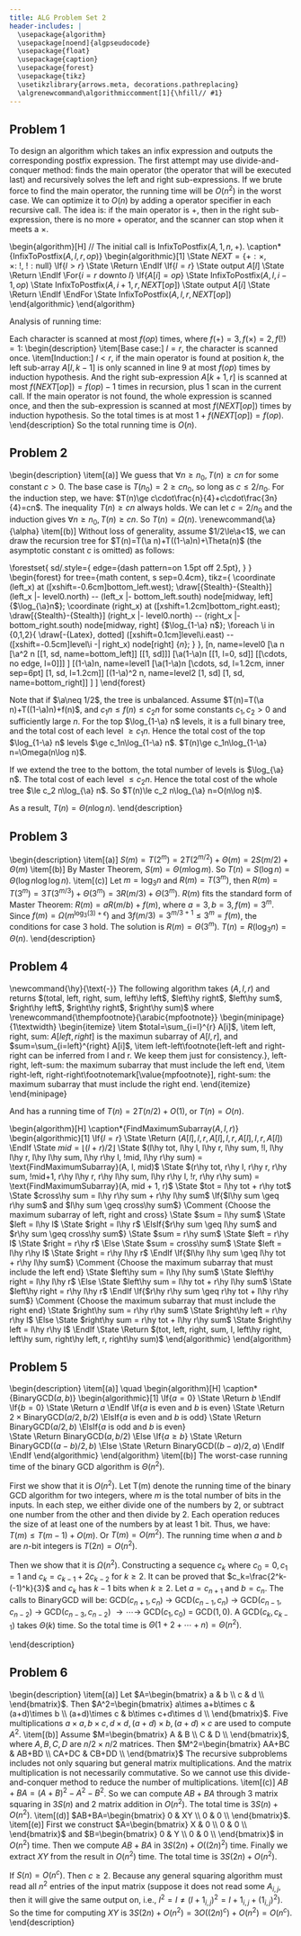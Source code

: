 ```yaml
---
title: ALG Problem Set 2
header-includes: |
  \usepackage{algorithm}
  \usepackage[noend]{algpseudocode}
  \usepackage{float}
  \usepackage{caption}
  \usepackage{forest}
  \usepackage{tikz}
  \usetikzlibrary{arrows.meta, decorations.pathreplacing}
  \algrenewcommand\algorithmiccomment[1]{\hfill// #1}
---
```

## Problem 1
To design an algorithm which takes an infix expression and outputs the corresponding postfix expression. The first
attempt may use divide-and-conquer method: finds the main operator (the operator that will be executed last) and recursively solves the left and right sub-expressions. If we brute force to find the main operator, the running time will be $O(n^2)$ in the worst case. We can optimize it to $O(n)$ by adding a operator specifier in each recursive call. The idea is: if the main operator is $+$, then in the right sub-expression, there is no more $+$ operator, and the scanner can stop when it meets a $\times$.

\begin{algorithm}[H]
// The initial call is InfixToPostfix($A, 1, n, +$).
\caption*{InfixToPostfix($A, l, r, op$)}
\begin{algorithmic}[1]
    \State $NEXT=\{+:\times, \times:\ !, \ !:\text{null}\}$
    \If{$l > r$}
        \State \Return
    \EndIf
    \If{$l=r$}
        \State output $A[l]$
        \State \Return
    \EndIf
    \For{$i = r$ downto $l$}
        \If{$A[i] = op$}
            \State $\text{InfixToPostfix}(A, l, i - 1, op)$
            \State $\text{InfixToPostfix}(A, i + 1, r, NEXT[op])$
            \State output $A[i]$
            \State \Return
        \EndIf
    \EndFor
    \State $\text{InfixToPostfix}(A, l, r, NEXT[op])$
\end{algorithmic}
\end{algorithm}

Analysis of running time:

Each character is scanned at most $f(op)$ times, where $f(+)=3, f(\times)=2, f(!)=1$:
\begin{description}
\item[Base case:] $l=r$, the character is scanned once.
\item[Induction:] $l<r$, if the main operator is found at position $k$, the left sub-array $A[l, k-1]$ is only scanned in line 9 at most $f(op)$ times by induction hypothesis. And the right sub-expression $A[k+1, r]$ is scanned at most $f(NEXT[op])=f(op)-1$ times in recursion, plus 1 scan in the current call.
If the main operator is not found, the whole expression is scanned once, and then the sub-expression is scanned at most $f(NEXT[op])$ times by induction hypothesis. So the total times is at most $1+f(NEXT[op])=f(op)$.
\end{description}
So the total running time is $O(n)$.

## Problem 2
\begin{description}
\item[(a)] We guess that $\forall n\ge n_0, T(n)\ge cn$ for some constant $c>0$. The base case is $T(n_0)=2\ge cn_0$, so long as $c\le 2/n_0$. For the induction step, we have:
$T(n)\ge c\cdot\frac{n}{4}+c\cdot\frac{3n}{4}=cn$. The inequality $T(n)\ge cn$ always holds. We can let $c=2/n_0$ and the induction gives $\forall n\ge n_0, T(n)\ge cn$. So $T(n)=\Omega(n)$.
\renewcommand{\a}{\alpha}
\item[(b)] Without loss of generality, assume $1/2\le\a<1$, we can draw the recursion tree for $T(n)=T(\a n)+T((1-\a)n)+\Theta(n)$
(the asymptotic constant $c$ is omitted) as follows:

\forestset{
    sd/.style={
        edge={dash pattern=on 1.5pt off 2.5pt},
    }
}
\begin{forest}
for tree={math content, s sep=0.4cm},
tikz={
    \coordinate (left_x) at ([xshift=-0.6cm]bottom_left.west);
    \draw[{Stealth}-{Stealth}] (left_x |- level0.north) -- (left_x |- bottom_left.south) node[midway, left]
    {$\log_{\a}n$};
    \coordinate (right_x) at ([xshift=1.2cm]bottom_right.east);
    \draw[{Stealth}-{Stealth}] (right_x |- level0.north) -- (right_x |- bottom_right.south) node[midway, right]
    {$\log_{1-\a} n$};
    \foreach \i in {0,1,2}{
        \draw[-{Latex}, dotted] ([xshift=0.1cm]level\i.east) -- ([xshift=-0.5cm]level\i -| right_x) node[right] {$n$};
    }
},
[n, name=level0
    [\a n
        [\a^2 n [[1, sd, name=bottom_left]] [[1, sd]]]
        [\a(1-\a)n [[1, l=0, sd]] [[\cdots, no edge, l=0]]]
    ]
    [(1-\a)n, name=level1
        [\a(1-\a)n [\cdots, sd, l=1.2cm, inner sep=6pt] [1, sd, l=1.2cm]]
        [(1-\a)^2 n, name=level2 [1, sd] [1, sd, name=bottom_right]]
    ]
]
\end{forest}

Note that if $\a\neq 1/2$, the tree is unbalanced.
Assume $T(n)=T(\a n)+T((1-\a)n)+f(n)$, and $c_1n\le f(n)\le c_2 n$ for some constants $c_1, c_2>0$ and sufficiently large $n$.
For the top $\log_{1-\a} n$ levels, it is a full binary tree, and the total cost of each level $\ge c_1n$. Hence
the total cost of the top $\log_{1-\a} n$ levels $\ge c_1n\log_{1-\a} n$. $T(n)\ge c_1n\log_{1-\a} n=\Omega(n\log n)$.

If we extend the tree to the bottom, the total number of levels is $\log_{\a} n$. The total cost of each level $\le c_2 n$. Hence the total cost of the whole tree $\le c_2 n\log_{\a} n$. So $T(n)\le c_2 n\log_{\a} n=O(n\log n)$.

As a result, $T(n)=\Theta(n\log n)$.
\end{description}

## Problem 3
\begin{description}
\item[(a)] $S(m)=T(2^m)=2T(2^{m/2})+\Theta(m)=2S(m/2)+\Theta(m)$
\item[(b)] By Master Theorem, $S(m)=\Theta(m\log m)$. So $T(n)=S(\log n)=\Theta(\log n\log \log n)$.
\item[(c)] Let $m=\log_3 n$ and $R(m)=T(3^m)$, then $R(m)=T(3^m)=3T(3^{m/3})+\Theta(3^m)=3R(m/3)+\Theta(3^m)$.
$R(m)$ fits the standard form of Master Theorem: $R(m)=aR(m/b)+f(m)$, where
$a=3, b=3, f(m)=3^m$. Since $f(m)=\Omega(m^{\log_3(3)+\epsilon})$ and $3f(m/3)=3^{m/3+1}\le 3^m=f(m)$, the conditions for case 3 hold. The solution is $R(m)=\Theta(3^m)$. $T(n)=R(\log_3 n)=\Theta(n)$.
\end{description}

## Problem 4
\newcommand{\hy}{\text{-}}
The following algorithm takes $(A, l, r)$ and returns $(total, left, right, sum, left\hy left$, $left\hy right$, $left\hy sum$, $right\hy left$, $right\hy right$, $right\hy sum)$ where
\renewcommand{\thempfootnote}{\arabic{mpfootnote}}
\begin{minipage}{1\textwidth}
\begin{itemize}
\item $total=\sum_{i=l}^{r} A[i]$,
\item left, right, sum: $A[left, right]$ is the maximun subarray of $A[l, r]$, and $sum=\sum_{i=left}^{right} A[i]$,
\item left-left\footnote{left-left and right-right can be inferred from l and r. We keep them just for consistency.}, left-right, left-sum: the maximum subarray that must include the left end,
\item right-left, right-right\footnotemark[\value{mpfootnote}], right-sum: the maximum subarray that must include the right end.
\end{itemize}
\end{minipage}

And has a running time of $T(n)=2T(n/2)+O(1)$, or $T(n)=O(n)$.

\begin{algorithm}[H]
\caption*{FindMaximumSubarray($A, l, r$)}
\begin{algorithmic}[1]
    \If{$l = r$}
        \State \Return $(A[l], l, r, A[l], l, r, A[l], l, r, A[l])$
    \EndIf
    \State $mid=\lfloor (l + r) / 2 \rfloor$
    \State $(l\hy tot, l\hy l, l\hy r, l\hy sum, !l, l\hy l\hy r, l\hy l\hy sum, l\hy r\hy l, !mid, l\hy r\hy sum) = \text{FindMaximumSubarray}(A, l, mid)$
    \State $(r\hy tot, r\hy l, r\hy r, r\hy sum, !mid+1, r\hy l\hy r, r\hy l\hy sum, l\hy r\hy l, !r, r\hy r\hy sum) = \text{FindMaximumSubarray}(A, mid + 1, r)$
    \State $tot = l\hy tot + r\hy tot$
    \State $cross\hy sum = l\hy r\hy sum + r\hy l\hy sum$
    \If{$l\hy sum \geq r\hy sum$ and $l\hy sum \geq cross\hy sum$}
        \Comment {Choose the maximum subarray of left, right and cross}
        \State $sum = l\hy sum$
        \State $left = l\hy l$
        \State $right = l\hy r$
    \ElsIf{$r\hy sum \geq l\hy sum$ and $r\hy sum \geq cross\hy sum$}
        \State $sum = r\hy sum$
        \State $left = r\hy l$
        \State $right = r\hy r$
    \Else
        \State $sum = cross\hy sum$
        \State $left = l\hy r\hy l$
        \State $right = r\hy l\hy r$
    \EndIf
    \If{$l\hy l\hy sum \geq l\hy tot + r\hy l\hy sum$}
        \Comment {Choose the maximum subarray that must include the left end}
        \State $left\hy sum = l\hy l\hy sum$
        \State $left\hy right = l\hy l\hy r$
    \Else
        \State $left\hy sum = l\hy tot + r\hy l\hy sum$
        \State $left\hy right = r\hy l\hy r$
    \EndIf
    \If{$r\hy r\hy sum \geq r\hy tot + l\hy r\hy sum$}
        \Comment {Choose the maximum subarray that must include the right end}
        \State $right\hy sum = r\hy r\hy sum$
        \State $right\hy left = r\hy r\hy l$
    \Else
        \State $right\hy sum = r\hy tot + l\hy r\hy sum$
        \State $right\hy left = l\hy r\hy l$
    \EndIf
    \State \Return $(tot, left, right, sum, l, left\hy right, left\hy sum, right\hy left, r, right\hy sum)$
\end{algorithmic}
\end{algorithm}

## Problem 5
\begin{description}
\item[(a)] \quad
\begin{algorithm}[H]
\caption*{BinaryGCD($a, b$)}
\begin{algorithmic}[1]
    \If{$a = 0$}
        \State \Return $b$
    \EndIf
    \If{$b = 0$}
        \State \Return $a$
    \EndIf
    \If{$a$ is even and $b$ is even}
        \State \Return $2 \times \text{BinaryGCD}(a/2, b/2)$
    \ElsIf{$a$ is even and $b$ is odd}
        \State \Return $\text{BinaryGCD}(a/2, b)$
    \ElsIf{$a$ is odd and $b$ is even}  
        \State \Return $\text{BinaryGCD}(a, b/2)$
    \Else
        \If{$a \geq b$}
            \State \Return $\text{BinaryGCD}((a - b)/2, b)$
        \Else
            \State \Return $\text{BinaryGCD}((b - a)/2, a)$
        \EndIf
    \EndIf
\end{algorithmic}
\end{algorithm}
\item[(b)]
The worst-case running time of the binary GCD algorithm is $\Theta(n^2)$.

First we show that it is $O(n^2)$.
Let T(m) denote the running time of the binary GCD algorithm for two integers, where $m$ is the total number of bits in the inputs. In each step, we either divide one of the numbers by 2, or subtract one number from the other and then divide by 2. Each operation reduces the size of at least one of the numbers by at least 1 bit. Thus, we have:
$T(m)\le T(m-1)+O(m)$. Or $T(m)=O(m^2)$. The running time when $a$ and $b$ are $n$-bit integers is $T(2n)=O(n^2)$.

Then we show that it is $\Omega(n^2)$. Constructing a sequence $c_k$ where $c_0=0,c_1=1$ and $c_k=c_{k-1}+2c_{k-2}$ for $k\ge2$. It can be proved that $c_k=\frac{2^k-(-1)^k}{3}$ and $c_k$ has $k-1$ bits when $k\ge2$. Let $a=c_{n+1}$ and $b=c_n$. The calls to BinaryGCD will be: GCD($c_{n+1}, c_n$) $\to$ GCD($c_{n-1}, c_n$) $\to$ GCD($c_{n-1}, c_{n-2}$) $\to$ GCD($c_{n-3}, c_{n-2}$) $\to \cdots \to$ GCD($c_1, c_0$) $=$ GCD($1, 0$). A GCD($c_k, c_{k-1}$) takes $\Theta(k)$ time. So the total time is $\Theta(1+2+\cdots+n)=\Theta(n^2)$.

\end{description}

## Problem 6
\begin{description}
\item[(a)] Let $A=\begin{bmatrix}
a & b  \\
c & d  \\
\end{bmatrix}$. Then $A^2=\begin{bmatrix}
a\times a+b\times c & (a+d)\times b \\
(a+d)\times c & b\times c+d\times d \\
\end{bmatrix}$. Five multiplications $a\times a, b\times c, d\times d, (a+d)\times b, (a+d)\times c$ are used to compute $A^2$.
\item[(b)] Assume $M=\begin{bmatrix}
A & B  \\
C & D  \\
\end{bmatrix}$, where $A, B, C, D$ are $n/2\times n/2$ matrices. Then
$M^2=\begin{bmatrix}
AA+BC & AB+BD \\
CA+DC & CB+DD \\
\end{bmatrix}$ 
The recursive subproblems includes not only squaring but general matrix multiplications. And the matrix multiplication is not necessarily commutative. So we cannot use this divide-and-conquer method to reduce the number of multiplications.
\item[(c)] $AB+BA=(A+B)^2-A^2-B^2$. So we can compute $AB + BA$ through 3 matrix squaring in $3S(n)$ and 2 matrix addition in $O(n^2)$. The total time is $3S(n)+O(n^2)$.
\item[(d)] $AB+BA=\begin{bmatrix}
0 & XY  \\
0 & 0  \\
\end{bmatrix}$.
\item[(e)] First we construct $A=\begin{bmatrix}
X & 0  \\
0 & 0  \\
\end{bmatrix}$ and $B=\begin{bmatrix}
0 & Y  \\
0 & 0  \\
\end{bmatrix}$ in $O(n^2)$ time. Then we compute $AB+BA$ in $3S(2n)+O((2n)^2)$ time. Finally we extract $XY$ from the result in $O(n^2)$ time. The total time is $3S(2n)+O(n^2)$.

If $S(n)=O(n^c)$. Then $c\ge 2$. Because any general squaring algorithm must read all $n^2$ entries of the input matrix (suppose it does not read some $A_{i, j}$, then it will give the same output on, i.e., $I^2=I\neq (I+1_{i, j})^2=I+1_{i, j}+(1_{i, j})^2$). So the time for computing $XY$ is $3S(2n)+O(n^2)=3O((2n)^c)+O(n^2)=O(n^c)$.
\end{description}